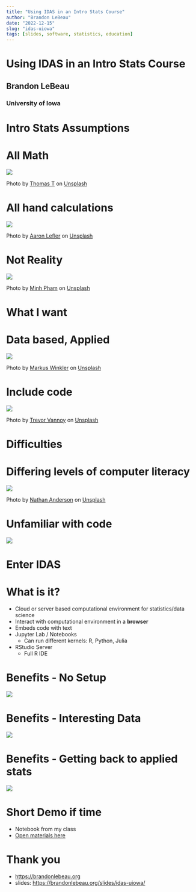 ```yaml
---
title: "Using IDAS in an Intro Stats Course"
author: "Brandon LeBeau"
date: "2022-12-15"
slug: "idas-uiowa"
tags: [slides, software, statistics, education]
---
```


<h1>Using IDAS in an Intro Stats Course</h1>
<h2>Brandon LeBeau</h2>
<h3>University of Iowa</h3>




# Intro Stats Assumptions




# All Math

![](/figs/thomas-t-OPpCbAAKWv8-unsplash.jpg)

<p class="stext">
Photo by <a href="https://unsplash.com/@pyssling240?utm_source=unsplash&utm_medium=referral&utm_content=creditCopyText">Thomas T</a> on <a href="https://unsplash.com/s/photos/equations?utm_source=unsplash&utm_medium=referral&utm_content=creditCopyText">Unsplash</a>
</p>




# All hand calculations

![](/figs/aaron-lefler-ySZdYkPGEbs-unsplash.jpg)

<p class="stext">
Photo by <a href="https://unsplash.com/@alefler?utm_source=unsplash&utm_medium=referral&utm_content=creditCopyText">Aaron Lefler</a> on <a href="https://unsplash.com/s/photos/graphing-calculator?utm_source=unsplash&utm_medium=referral&utm_content=creditCopyText">Unsplash</a>
</p>




# Not Reality

![](/figs/minh-pham-HI6gy-p-WBI-unsplash.jpg)

<p class="stext">
Photo by <a href="https://unsplash.com/@minhphamdesign?utm_source=unsplash&utm_medium=referral&utm_content=creditCopyText">Minh Pham</a> on <a href="https://unsplash.com/s/photos/virtual-reality?utm_source=unsplash&utm_medium=referral&utm_content=creditCopyText">Unsplash</a>
</p>




# What I want




# Data based, Applied

![](/figs/markus-winkler-IrRbSND5EUc-unsplash.jpg)

<p class="stext">
Photo by <a href="https://unsplash.com/@markuswinkler?utm_source=unsplash&utm_medium=referral&utm_content=creditCopyText">Markus Winkler</a> on <a href="https://unsplash.com/s/photos//figs?utm_source=unsplash&utm_medium=referral&utm_content=creditCopyText">Unsplash</a>
</p>




# Include code

![](/figs/trevor-vannoy-ufnhDMFOZ_M-unsplash.jpg)

<p class="stext">
Photo by <a href="https://unsplash.com/@tvannoy?utm_source=unsplash&utm_medium=referral&utm_content=creditCopyText">Trevor Vannoy</a> on <a href="https://unsplash.com/s/photos/computation?utm_source=unsplash&utm_medium=referral&utm_content=creditCopyText">Unsplash</a>
</p>




# Difficulties




# Differing levels of computer literacy

![](/figs/nathan-anderson-KHSPGJ3zP0M-unsplash.jpg)

<p class="stext">
Photo by <a href="https://unsplash.com/@nathananderson?utm_source=unsplash&utm_medium=referral&utm_content=creditCopyText">Nathan Anderson</a> on <a href="https://unsplash.com/s/photos/repair-computer?utm_source=unsplash&utm_medium=referral&utm_content=creditCopyText">Unsplash</a>
</p>




# Unfamiliar with code

![](/figs/phd-comics.png)

<p class="stext">
<https://phdcomics.com/comics.php?f=1688>
</p>




# Enter IDAS




# What is it?

+ Cloud or server based computational environment for statistics/data science
+ Interact with computational environment in a **browser**
+ Embeds code with text
+ Jupyter Lab / Notebooks
    - Can run different kernels: R, Python, Julia
+ RStudio Server
    - Full R IDE




# Benefits - No Setup

![](/figs/computer-setup.png)




# Benefits - Interesting Data

![](/figs/interesting-data.png)




# Benefits - Getting back to applied stats

![](https://imgs.xkcd.com/comics/p_values.png)

<p class="stext">
<https://xkcd.com/1478>
</p>




# Short Demo if time

- Notebook from my class
- [Open materials here](https://github.com/lebebr01/psqf_4143)




# Thank you

- <https://brandonlebeau.org>
- slides: <https://brandonlebeau.org/slides/idas-uiowa/>
